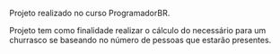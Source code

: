 Projeto realizado no curso ProgramadorBR.

Projeto tem como finalidade realizar o cálculo do necessário para um churrasco se baseando no número de pessoas que estarão presentes.